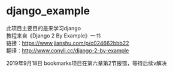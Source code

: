 # django_example

此项目主要目的是来学习django  
教程来自《Django 2 By Example》一书  
链接：https://www.jianshu.com/p/c024662bbb22  
翻译：http://www.conyli.cc/django-2-by-example

2019年9月18日
bookmarks项目在第六章第2节报错，等待后续v解决